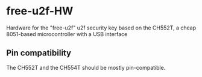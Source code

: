# free-u2f-HW
Hardware for the "free-u2f" u2f security key based on the CH552T, a cheap 8051-based microcontroller with a USB interface

## Pin compatibility
The CH552T and the CH554T should be mostly pin-compatible. 
